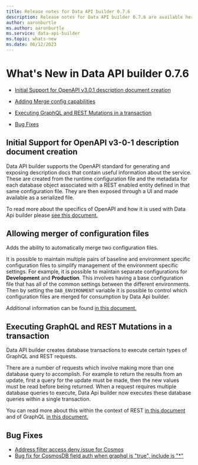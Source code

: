 ```yaml
---
title: Release notes for Data API builder 0.7.6
description: Release notes for Data API builder 0.7.6 are available here.
author: aaronburtle 
ms.author: aaronburtle
ms.service: data-api-builder 
ms.topic: whats-new 
ms.date: 06/12/2023
---
```

# What's New in Data API builder 0.7.6

- [Initial Support for OpenAPI v3.0.1 description document creation](#initial-support-for-openapi-v3-0-1-description-document-creation)
- [Adding Merge config capabilities](#allowing-merger-of-configuration-files)
- [Executing GraphQL and REST Mutations in a transaction](#executing-graphql-and-rest-mutations-in-a-transaction)

- [Bug Fixes](#bug-fixes)

## Initial Support for OpenAPI v3-0-1 description document creation
Data API builder supports the OpenAPI standard for generating and exposing description docs that contain useful information about the service. These are created from the runtime configuration file and the metadata for each database object associated with a REST enabled entity defined in that same configuration file. They are then exposed through a UI and made available as a serialized file.

To read more about the specifics of OpenAPI and how it is used with Data Api builder please [see this document.](./openapi.md)


## Allowing merger of configuration files
Adds the ability to automatically merge two configuration files.

It is possible to maintain multiple pairs of baseline and environment specific configuration files to simplify management of the environment specific settings. For example, it is possible to maintain separate configurations for **Development** and **Production**. This involves having a base configuration file that has all of the common settings between the different environments. Then by setting the `DAB_ENVIRONMENT` variable it is possible to control which configuration files are merged for consumption by Data Api builder.

Additional information can be found [in this document.](./data-api-builder-cli.md#using-data-api-builder-with-two-configuration-files)

## Executing GraphQL and REST Mutations in a transaction
Data API builder creates database transactions to execute certain types of GraphQL and REST requests.

There are a number of requests which involve making more than one database query to accomplish. For example to return the results from an update, first a query for the update must be made, then the new values must be read before being returned. When a request requires multiple database queries to execute, Data Api builder now executes these database queries within a single transaction.

You can read more about this within the context of REST [in this document](./rest.md#database-transactions-for-rest-api-requests) and of GraphQL [in this document.](./graphql.md#database-transactions-for-a-mutation)


## Bug Fixes
- [Address filter access deny issue for Cosmos](https://github.com/Azure/data-api-builder/pull/1436)
- [Bug fix for CosmosDB field auth when graphql is "true", include is "*"](https://github.com/Azure/data-api-builder/pull/1516)





